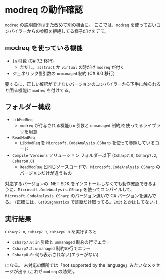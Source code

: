 # modreq の動作確認

`modreq` の説明自体はまた改めて別の機会に。
ここでは、`modreq` を使って古いコンパイラーからの参照を拒絶してる様子だけをデモ。

## modreq を使っている機能

- `in` 引数 (C# 7.2 移行)
  - ただし、`abstract` か `virtual` の時だけ `modreq` が付く
- ジェネリック型引数の `unmanaged` 制約 (C# 8.0 移行)

要するに、正しい解釈ができないバージョンのコンパイラーから下手に触られると困る機能に `modreq` を付けてる。

## フォルダー構成

- `LibModReq`
  - `modreq` が付与される機能(`in` 引数と `unmanaged` 制約)を使ってるライブラリを用意
- `ReadModReq`
  - `LibModReq` を `Microsoft.CodeAnalysis.CSharp` を使って参照しているコード
- `CompilerVersions` ソリューション フォルダー以下 (`Csharp7.0`, `Csharp7.2`, `Csharp8.0`)
  - `ReadModReq` と同じソースコードで、`Microsoft.CodeAnalysis.CSharp` のバージョンだけが違うもの

対応するバージョンの .NET SDK をインストールしなくても動作確認できるように、`Microsoft.CodeAnalysis.CSharp` を使ってコンパイルして、`Microsoft.CodeAnalysis.CSharp` のバージョン違いで C# バージョンを選んでる。
(正確には、`GetDiagnostics` で診断だけ取ってる。`Emit` とかはしてない。)

## 実行結果

`Csharp7.0`, `Csharp7.2`, `Csharp8.0` を実行すると、

- `Csharp7.0`: `in` 引数と `unmanaged` 制約の行でエラー
- `Csharp7.2`: `unmanaged` 制約の行でエラー
- `Csharp8.0`: 何も表示されない(エラーがない)

になる。
未対応の個所では「not supported by the language」みたいなメッセージが出る
(これが `modreq` の効果)。
